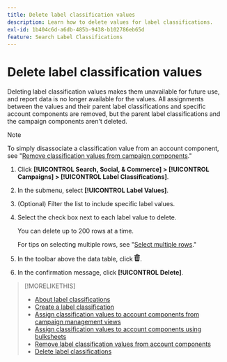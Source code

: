```yaml
---
title: Delete label classification values
description: Learn how to delete values for label classifications.
exl-id: 1b404c6d-a6db-485b-9438-b102786eb65d
feature: Search Label Classifications
---
```

# Delete label classification values

Deleting label classification values makes them unavailable for future use, and report data is no longer available for the values. All assignments between the values and their parent label classifications and specific account components are removed, but the parent label classifications and the campaign components aren't deleted.

>[!NOTE]
>
>To simply disassociate a classification value from an account component, see "[Remove classification values from campaign components](classification-values-remove.md)."

1. Click **[!UICONTROL Search, Social, & Commerce] > [!UICONTROL Campaigns] > [!UICONTROL Label Classifications]**.

1. In the submenu, select **[!UICONTROL Label Values]**.

1. (Optional) Filter the list to include specific label values.

1. Select the check box next to each label value to delete.
   
   You can delete up to 200 rows at a time.
   
   For tips on selecting multiple rows, see "[Select multiple rows](/help/search-social-commerce/common-tasks/navigation-editing-selection/multiple-rows-select.md)."

1. In the toolbar above the data table, click ![Delete](/help/search-social-commerce/assets/delete.png "Delete").

1. In the confirmation message, click **[!UICONTROL Delete]**.

>[!MORELIKETHIS]
>
>* [About label classifications](classification-about.md)
>* [Create a label classification](classification-create.md)
>* [Assign classification values to account components from campaign management views](classification-values-assign-campaign-management.md)
>* [Assign classification values to account components using bulksheets](classification-values-assign-bulksheets.md)
>* [Remove label classification values from account components](classification-values-remove.md)
>* [Delete label classifications](classification-delete.md)
